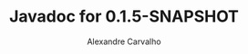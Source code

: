 ---
title: Javadoc for 0.1.5-SNAPSHOT
author: Alexandre Carvalho
menu_title: 0.1.5-SNAPSHOT
category: javadoc_docs
layout: iframe
iframe_url: /docs/0.1.5-SNAPSHOT/site/apidocs/index.html
order: 4
---
